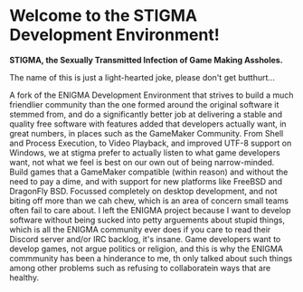 # Welcome to the STIGMA Development Environment!

**STIGMA, the Sexually Transmitted Infection of Game Making Assholes.**

The name of this is just a light-hearted joke, please don't get butthurt...

A fork of the ENIGMA Development Environment that strives to build a much friendlier community than the one formed around the original software it stemmed from, and do a significantly better job at delivering a stable and quality free software with features added that developers actually want, in great numbers, in places such as the GameMaker Community. From Shell and Process Execution, to Video Playback, and improved UTF-8 support on Windows, we at stigma prefer to actually listen to what game developers want, not what we feel is best on our own out of being narrow-minded. Build games that a GameMaker compatible (within reason) and without the need to pay a dime, and with support for new platforms like FreeBSD and DragonFly BSD. Focussed completely on desktop development, and not biting off more than we cah chew, which is an area of concern small teams often fail to care about. I left the ENIGMA project because I want to develop software without being sucked into petty arguements about stupid things, which is all the ENIGMA community ever does if you care to read their Discord server and/or IRC backlog, it's insane. Game developers want to develop games, not argue politics or religion, and this is why the ENIGMA commmunity has been a hinderance to me, th only talked about such things among other problems such as refusing to collaboratein ways that are healthy.
